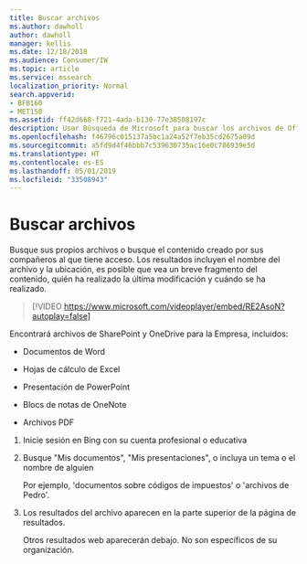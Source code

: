 ```yaml
---
title: Buscar archivos
ms.author: dawholl
author: dawholl
manager: kellis
ms.date: 12/18/2018
ms.audience: Consumer/IW
ms.topic: article
ms.service: mssearch
localization_priority: Normal
search.appverid:
- BFB160
- MET150
ms.assetid: ff42d668-f721-4ada-b130-77e38508197c
description: Usar Búsqueda de Microsoft para buscar los archivos de Office y archivos PDF y la información que se muestra
ms.openlocfilehash: f46796c015137a5bc1a24a52f7eb35cd2675a09d
ms.sourcegitcommit: a5fd9d4f46bbb7c539630735ac16e0c786939e5d
ms.translationtype: HT
ms.contentlocale: es-ES
ms.lasthandoff: 05/01/2019
ms.locfileid: "33508943"
---
```

# <a name="find-files"></a>Buscar archivos

Busque sus propios archivos o busque el contenido creado por sus compañeros al que tiene acceso. Los resultados incluyen el nombre del archivo y la ubicación, es posible que vea un breve fragmento del contenido, quién ha realizado la última modificación y cuándo se ha realizado.
  
> [!VIDEO https://www.microsoft.com/videoplayer/embed/RE2AsoN?autoplay=false]
  
Encontrará archivos de SharePoint y OneDrive para la Empresa, incluidos:
  
- Documentos de Word
    
- Hojas de cálculo de Excel
    
- Presentación de PowerPoint
    
- Blocs de notas de OneNote
    
- Archivos PDF
    
1. Inicie sesión en Bing con su cuenta profesional o educativa
    
2. Busque "Mis documentos", "Mis presentaciones", o incluya un tema o el nombre de alguien
    
    Por ejemplo, 'documentos sobre códigos de impuestos' o 'archivos de Pedro'.
    
3. Los resultados del archivo aparecen en la parte superior de la página de resultados.
    
    Otros resultados web aparecerán debajo. No son específicos de su organización.


